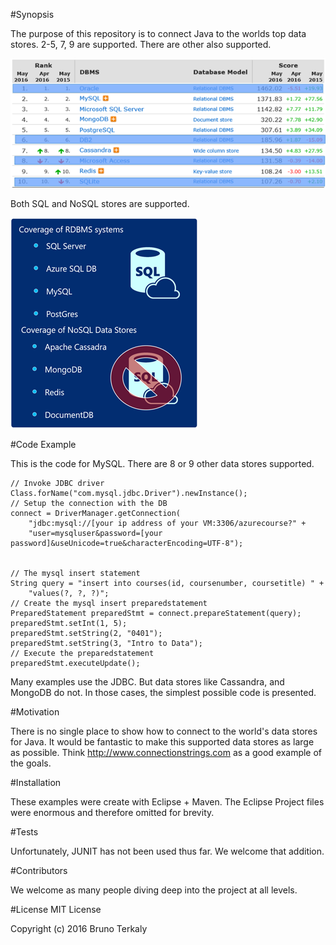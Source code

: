 #Synopsis

The purpose of this repository is to connect Java to the worlds top data stores. 2-5, 7, 9 are supported. There are other also supported.

![Alt text](images/image1.png)

Both SQL and NoSQL stores are supported.

![Alt text](images/image2.png)

#Code Example

This is the code for MySQL. There are 8 or 9 other data stores supported.

    // Invoke JDBC driver
    Class.forName("com.mysql.jdbc.Driver").newInstance();
    // Setup the connection with the DB
    connect = DriverManager.getConnection(
        "jdbc:mysql://[your ip address of your VM:3306/azurecourse?" +
        "user=mysqluser&password=[your password]&useUnicode=true&characterEncoding=UTF-8");


    // The mysql insert statement
    String query = "insert into courses(id, coursenumber, coursetitle) " +
        "values(?, ?, ?)";
    // Create the mysql insert preparedstatement
    PreparedStatement preparedStmt = connect.prepareStatement(query);
    preparedStmt.setInt(1, 5);
    preparedStmt.setString(2, "0401");
    preparedStmt.setString(3, "Intro to Data");
    // Execute the preparedstatement
    preparedStmt.executeUpdate();
            

Many examples use the JDBC. But data stores like Cassandra, and MongoDB do not. In those cases, the simplest possible code is presented.


#Motivation

There is no single place to show how to connect to the world's data stores for Java. It would be fantastic to make this supported data stores as large as possible. Think http://www.connectionstrings.com as a good example of the goals.

#Installation

These examples were create with Eclipse + Maven. The Eclipse Project files were enormous and therefore omitted for brevity.

#Tests

Unfortunately, JUNIT has not been used thus far. We welcome that addition.

#Contributors

We welcome as many people diving deep into the project at all levels.

#License
MIT License

Copyright (c) 2016 Bruno Terkaly


